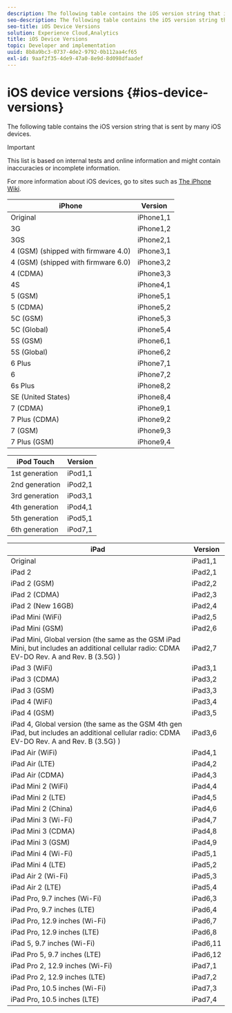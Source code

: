 ```yaml
---
description: The following table contains the iOS version string that is sent by many iOS devices.
seo-description: The following table contains the iOS version string that is sent by many iOS devices.
seo-title: iOS Device Versions
solution: Experience Cloud,Analytics
title: iOS Device Versions
topic: Developer and implementation
uuid: 8b8a9bc3-0737-4de2-9792-0b112aa4cf65
exl-id: 9aaf2f35-4de9-47a0-8e9d-8d098dfaadef
---
```

# iOS device versions {#ios-device-versions}

The following table contains the iOS version string that is sent by many iOS devices.

>[!IMPORTANT]
>
>This list is based on internal tests and online information and might contain inaccuracies or incomplete information.

For more information about iOS devices, go to sites such as [The iPhone Wiki](https://theiphonewiki.com/wiki/Models). 

|  **iPhone** | **Version** |
|---|---|
|  Original  | iPhone1,1  |
|  3G  | iPhone1,2  |
|  3GS  | iPhone2,1  |
|  4 (GSM) (shipped with firmware 4.0)  | iPhone3,1  |
|  4 (GSM) (shipped with firmware 6.0)  | iPhone3,2  |
|  4 (CDMA)  | iPhone3,3  |
|  4S  | iPhone4,1  |
|  5 (GSM)  | iPhone5,1  |
|  5 (CDMA)  | iPhone5,2  |
|  5C (GSM)  | iPhone5,3  |
|  5C (Global)  | iPhone5,4  |
|  5S (GSM)  | iPhone6,1  |
|  5S (Global)  | iPhone6,2  |
|  6 Plus  | iPhone7,1  |
|  6  | iPhone7,2  |
|  6s Plus  | iPhone8,2  |
|  SE (United States)  | iPhone8,4  |
|  7 (CDMA)  | iPhone9,1  |
|  7 Plus (CDMA)  | iPhone9,2  |
|  7 (GSM)  | iPhone9,3  |
|  7 Plus (GSM)  | iPhone9,4  |

|  **iPod Touch** | **Version** |
|---|---|
|  1st generation  | iPod1,1  |
|  2nd generation  | iPod2,1  |
|  3rd generation  | iPod3,1  |
|  4th generation  | iPod4,1  |
|  5th generation  | iPod5,1  |
|  6th generation  | iPod7,1  |

|  **iPad** | **Version** |
|---|---|
|  Original  | iPad1,1  |
|  iPad 2  | iPad2,1  |
|  iPad 2 (GSM)  | iPad2,2  |
|  iPad 2 (CDMA)  | iPad2,3  |
|  iPad 2 (New 16GB)  | iPad2,4  |
|  iPad Mini (WiFi)  | iPad2,5  |
|  iPad Mini (GSM)  | iPad2,6  |
|  iPad Mini, Global version (the same as the GSM iPad Mini, but includes an additional cellular radio: CDMA EV-DO Rev. A and Rev. B (3.5G) )  | iPad2,7  |
|  iPad 3 (WiFi)  | iPad3,1  |
|  iPad 3 (CDMA)  | iPad3,2  |
|  iPad 3 (GSM)  | iPad3,3  |
|  iPad 4 (WiFi)  | iPad3,4  |
|  iPad 4 (GSM)  | iPad3,5  |
|  iPad 4, Global version (the same as the GSM 4th gen iPad, but includes an additional cellular radio: CDMA EV-DO Rev. A and Rev. B (3.5G) )  | iPad3,6  |
|  iPad Air (WiFi)  | iPad4,1  |
|  iPad Air (LTE)  | iPad4,2  |
|  iPad Air (CDMA)  | iPad4,3  |
|  iPad Mini 2 (WiFi)  | iPad4,4  |
|  iPad Mini 2 (LTE)  | iPad4,5  |
|  iPad Mini 2 (China)  | iPad4,6  |
|  iPad Mini 3 (Wi-Fi)  | iPad4,7  |
|  iPad Mini 3 (CDMA)  | iPad4,8  |
|  iPad Mini 3 (GSM)  | iPad4,9  |
|  iPad Mini 4 (Wi-Fi)  | iPad5,1  |
|  iPad Mini 4 (LTE)  | iPad5,2  |
|  iPad Air 2 (Wi-Fi)  | iPad5,3  |
|  iPad Air 2 (LTE)  | iPad5,4  |
|  iPad Pro, 9.7 inches (Wi-Fi)  | iPad6,3  |
|  iPad Pro, 9.7 inches (LTE)  | iPad6,4  |
|  iPad Pro, 12.9 inches (Wi-Fi)  | iPad6,7  |
|  iPad Pro, 12.9 inches (LTE)  | iPad6,8  |
|  iPad 5, 9.7 inches (Wi-Fi)  | iPad6,11  |
|  iPad Pro 5, 9.7 inches (LTE)  | iPad6,12  |
|  iPad Pro 2, 12.9 inches (Wi-Fi)  | iPad7,1  |
|  iPad Pro 2, 12.9 inches (LTE)  | iPad7,2  |
|  iPad Pro, 10.5 inches (Wi-Fi)  | iPad7,3  |
|  iPad Pro, 10.5 inches (LTE)  | iPad7,4  |

